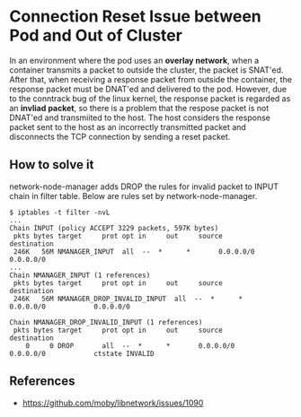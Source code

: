 # Connection Reset Issue between Pod and Out of Cluster

In an environment where the pod uses an **overlay network**, when a container transmits a packet to outside the cluster, the packet is SNAT'ed. After that, when receiving a response packet from outside the container, the response packet must be DNAT'ed and delivered to the pod. However, due to the conntrack bug of the linux kernel, the response packet is regarded as an **invliad packet**, so there is a problem that the respose packet is not DNAT'ed and transmiited to the host. The host considers the response packet sent to the host as an incorrectly transmitted packet and disconnects the TCP connection by sending a reset packet.

## How to solve it

network-node-manager adds DROP the rules for invalid packet to INPUT chain in filter table. Below are rules set by network-node-manager.

```
$ iptables -t filter -nvL
...
Chain INPUT (policy ACCEPT 3229 packets, 597K bytes)
 pkts bytes target     prot opt in     out     source               destination
 246K   56M NMANAGER_INPUT  all  --  *      *       0.0.0.0/0            0.0.0.0/0
...
Chain NMANAGER_INPUT (1 references)
 pkts bytes target     prot opt in     out     source               destination
 246K   56M NMANAGER_DROP_INVALID_INPUT  all  --  *      *       0.0.0.0/0            0.0.0.0/0

Chain NMANAGER_DROP_INVALID_INPUT (1 references)
 pkts bytes target     prot opt in     out     source               destination
    0     0 DROP       all  --  *      *       0.0.0.0/0            0.0.0.0/0            ctstate INVALID
```

## References

* https://github.com/moby/libnetwork/issues/1090 
